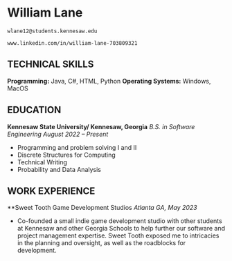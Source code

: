 # William Lane

```
wlane12@students.kennesaw.edu
```

```
www.linkedin.com/in/william-lane-703809321
```

## TECHNICAL SKILLS

**Programming:** Java, C#, HTML, Python
**Operating Systems:** Windows, MacOS

## EDUCATION

**Kennesaw State University/ Kennesaw, Georgia**
_B.S. in Software Engineering August 2022 – Present_

- Programming and problem solving I and II
- Discrete Structures for Computing
- Technical Writing
- Probability and Data Analysis

## WORK EXPERIENCE

**Sweet Tooth Game Development Studios
_Atlanta GA, May 2023_

- Co-founded a small indie game development studio with other students at Kennesaw and other Georgia Schools to help further our software and project management expertise. Sweet Tooth exposed me to intricacies in the planning and oversight, as well as the roadblocks for development.
